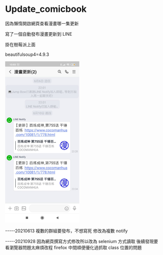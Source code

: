 # Update_comicbook

因為懶惰開啟網頁查看漫畫哪一集更新

寫了一個自動發布漫畫更新到 LINE 

掛在樹莓派上面

beautifulsoup4=4.9.3

<img src="https://github.com/Jump-Bow/Update_comicbook/blob/main/comicbook_update.jpg" width="240">


-----20210613
複數的群組要發布，不想寫死
修改為複數 notify 



-----20210928
因為網頁撰寫方式修改所以改為 selenium 方式讀取
後續發現要看瀏覽器問題太麻煩改程 firefox
中間順便優化過抓取 class 位置的問題
